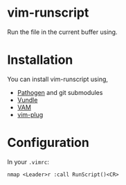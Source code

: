 # vim-runscript

Run the file in the current buffer using.

# Installation

You can install vim-runscript using,

* [Pathogen](https://github.com/tpope/vim-pathogen) and git submodules
* [Vundle](https://github.com/gmarik/vundle)
* [VAM](https://github.com/MarcWeber/vim-addon-manager)
* [vim-plug](https://github.com/junegunn/vim-plug)

# Configuration

In your `.vimrc`:

    nmap <Leader>r :call RunScript()<CR>
